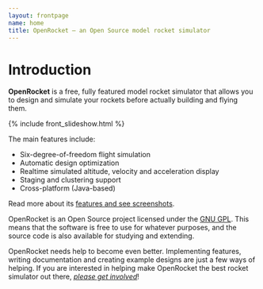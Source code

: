 ```yaml
---
layout: frontpage
name: home
title: OpenRocket — an Open Source model rocket simulator
---
```


# Introduction

**OpenRocket** is a free, fully featured model rocket simulator that allows you to design and simulate your rockets before actually building and flying them.

{% include front_slideshow.html %}

The main features include:

 - Six-degree-of-freedom flight simulation
 - Automatic design optimization
 - Realtime simulated altitude, velocity and acceleration display
 - Staging and clustering support
 - Cross-platform (Java-based)

Read more about its [features and see screenshots](features).

OpenRocket is an Open Source project licensed under the [GNU GPL](license). This means that the software is free to use for whatever purposes, and the source code is also available for studying and extending.

OpenRocket needs help to become even better. Implementing features, writing documentation and creating example designs are just a few ways of helping. If you are interested in helping make OpenRocket the best rocket simulator out there, _[please get involved](collaborate)_!
